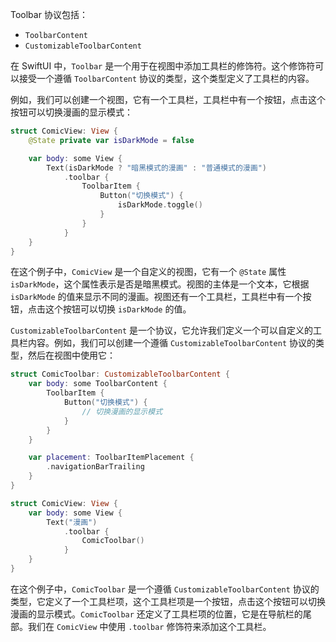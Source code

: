 
Toolbar 协议包括：

- `ToolbarContent`
- `CustomizableToolbarContent`

在 SwiftUI 中，`Toolbar` 是一个用于在视图中添加工具栏的修饰符。这个修饰符可以接受一个遵循 `ToolbarContent` 协议的类型，这个类型定义了工具栏的内容。

例如，我们可以创建一个视图，它有一个工具栏，工具栏中有一个按钮，点击这个按钮可以切换漫画的显示模式：

```swift
struct ComicView: View {
    @State private var isDarkMode = false

    var body: some View {
        Text(isDarkMode ? "暗黑模式的漫画" : "普通模式的漫画")
            .toolbar {
                ToolbarItem {
                    Button("切换模式") {
                        isDarkMode.toggle()
                    }
                }
            }
    }
}
```

在这个例子中，`ComicView` 是一个自定义的视图，它有一个 `@State` 属性 `isDarkMode`，这个属性表示是否是暗黑模式。视图的主体是一个文本，它根据 `isDarkMode` 的值来显示不同的漫画。视图还有一个工具栏，工具栏中有一个按钮，点击这个按钮可以切换 `isDarkMode` 的值。

`CustomizableToolbarContent` 是一个协议，它允许我们定义一个可以自定义的工具栏内容。例如，我们可以创建一个遵循 `CustomizableToolbarContent` 协议的类型，然后在视图中使用它：

```swift
struct ComicToolbar: CustomizableToolbarContent {
    var body: some ToolbarContent {
        ToolbarItem {
            Button("切换模式") {
                // 切换漫画的显示模式
            }
        }
    }

    var placement: ToolbarItemPlacement {
        .navigationBarTrailing
    }
}

struct ComicView: View {
    var body: some View {
        Text("漫画")
            .toolbar {
                ComicToolbar()
            }
    }
}
```

在这个例子中，`ComicToolbar` 是一个遵循 `CustomizableToolbarContent` 协议的类型，它定义了一个工具栏项，这个工具栏项是一个按钮，点击这个按钮可以切换漫画的显示模式。`ComicToolbar` 还定义了工具栏项的位置，它是在导航栏的尾部。我们在 `ComicView` 中使用 `.toolbar` 修饰符来添加这个工具栏。
